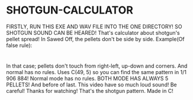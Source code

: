 # SHOTGUN-CALCULATOR
FIRSTLY, RUN THIS EXE AND WAV FILE INTO THE ONE DIRECTORY! SO SHOTGUN SOUND CAN BE HEARED!
That's calculator about shotgun's pellet spread! In Sawed Off, the pellets don't be side by side.
Example(Of false rule):
 ##
# #
# #
In that case; pellets don't touch from right-left, up-down and corners.
And normal has no rules. Uses C(49, 5) so you can find the same pattern in 1/1 906 884! Normal mode has no rules.
BOTH MODE HAS ALWAYS 5 PELLETS!
And before of last. This video have so much loud sound! Be careful!
Thanks for watching!
That's the shotgun pattern. Made in C!
